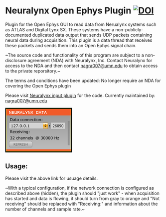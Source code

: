 # Neuralynx Open Ephys Plugin [![DOI](https://zenodo.org/badge/299933557.svg)](https://zenodo.org/badge/latestdoi/299933557)

Plugin for the Open Ephys GUI to read data from Nerualynx systems such as ATLAS and Digital Lynx SX. These systems have a non-publicly-documented duplicated data output that sends UDP packets containing neural data during acquisition. This plugin is a data thread that receives these packets and sends them into an Open Ephys signal chain.

~The source code and functionality of this program are subject to a non-disclosure agreement (NDA) with Neuralynx, Inc. Contact Neuralynx for access to the NDA and then contact nagra007@umn.edu to obtain access to the private reporsitory.~ 

The terms and conditions have been updated: No longer require an NDA for covering the Open Ephys plugin

Please visit [Neuralynx input plugin](https://github.com/tne-lab/neuralynx-input) for the code.
Currently maintained by: nagra007@umn.edu

![Neuralynx Input plugin](nlx_editor.png)

## Usage:
Please visit the above link for usuage details.

~With a typical configuration, if the network connection is configured as described above (hidden), the plugin should "just work" - when acquisition has started and data is flowing, it should turn from gray to orange and "Not receiving" should be replaced with "Receiving:" and information about the number of channels and sample rate.~
